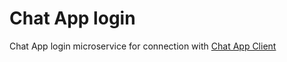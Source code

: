 # Chat App login
Chat App login microservice for connection with [Chat App Client](https://github.com/RubioMorenoJA/chat-app-client)
